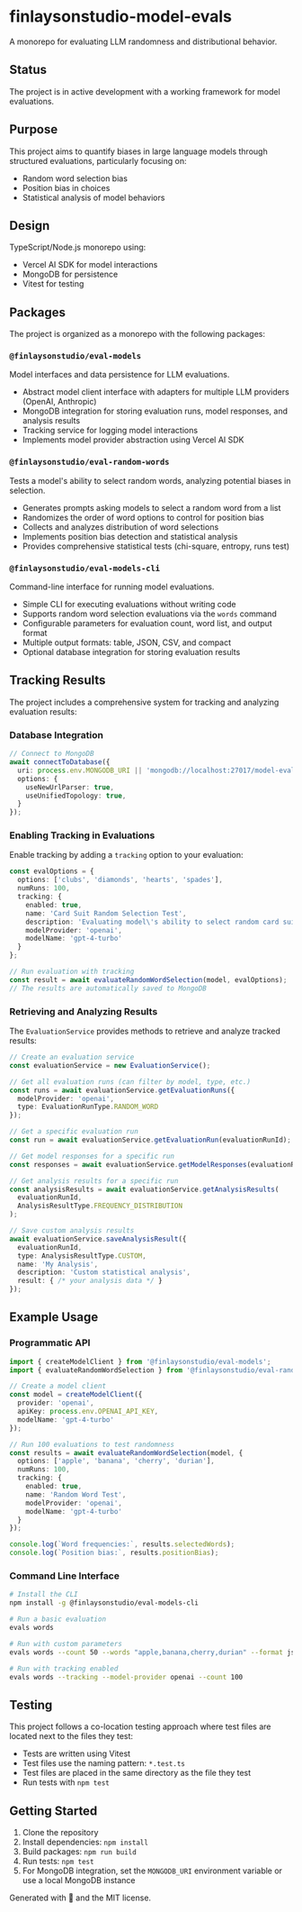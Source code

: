 # finlaysonstudio-model-evals

A monorepo for evaluating LLM randomness and distributional behavior.

## Status

The project is in active development with a working framework for model evaluations.

## Purpose

This project aims to quantify biases in large language models through structured evaluations, particularly focusing on:

- Random word selection bias
- Position bias in choices
- Statistical analysis of model behaviors

## Design

TypeScript/Node.js monorepo using:
- Vercel AI SDK for model interactions
- MongoDB for persistence
- Vitest for testing

## Packages

The project is organized as a monorepo with the following packages:

### `@finlaysonstudio/eval-models`

Model interfaces and data persistence for LLM evaluations.

- Abstract model client interface with adapters for multiple LLM providers (OpenAI, Anthropic)
- MongoDB integration for storing evaluation runs, model responses, and analysis results
- Tracking service for logging model interactions
- Implements model provider abstraction using Vercel AI SDK

### `@finlaysonstudio/eval-random-words`

Tests a model's ability to select random words, analyzing potential biases in selection.

- Generates prompts asking models to select a random word from a list
- Randomizes the order of word options to control for position bias
- Collects and analyzes distribution of word selections
- Implements position bias detection and statistical analysis
- Provides comprehensive statistical tests (chi-square, entropy, runs test)

### `@finlaysonstudio/eval-models-cli`

Command-line interface for running model evaluations.

- Simple CLI for executing evaluations without writing code
- Supports random word selection evaluations via the `words` command
- Configurable parameters for evaluation count, word list, and output format
- Multiple output formats: table, JSON, CSV, and compact
- Optional database integration for storing evaluation results

## Tracking Results

The project includes a comprehensive system for tracking and analyzing evaluation results:

### Database Integration

```typescript
// Connect to MongoDB
await connectToDatabase({
  uri: process.env.MONGODB_URI || 'mongodb://localhost:27017/model-evals',
  options: {
    useNewUrlParser: true,
    useUnifiedTopology: true,
  }
});
```

### Enabling Tracking in Evaluations

Enable tracking by adding a `tracking` option to your evaluation:

```typescript
const evalOptions = {
  options: ['clubs', 'diamonds', 'hearts', 'spades'],
  numRuns: 100,
  tracking: {
    enabled: true,
    name: 'Card Suit Random Selection Test',
    description: 'Evaluating model\'s ability to select random card suits',
    modelProvider: 'openai',
    modelName: 'gpt-4-turbo'
  }
};

// Run evaluation with tracking
const result = await evaluateRandomWordSelection(model, evalOptions);
// The results are automatically saved to MongoDB
```

### Retrieving and Analyzing Results

The `EvaluationService` provides methods to retrieve and analyze tracked results:

```typescript
// Create an evaluation service
const evaluationService = new EvaluationService();

// Get all evaluation runs (can filter by model, type, etc.)
const runs = await evaluationService.getEvaluationRuns({
  modelProvider: 'openai',
  type: EvaluationRunType.RANDOM_WORD
});

// Get a specific evaluation run
const run = await evaluationService.getEvaluationRun(evaluationRunId);

// Get model responses for a specific run
const responses = await evaluationService.getModelResponses(evaluationRunId);

// Get analysis results for a specific run
const analysisResults = await evaluationService.getAnalysisResults(
  evaluationRunId,
  AnalysisResultType.FREQUENCY_DISTRIBUTION
);

// Save custom analysis results
await evaluationService.saveAnalysisResult({
  evaluationRunId,
  type: AnalysisResultType.CUSTOM,
  name: 'My Analysis',
  description: 'Custom statistical analysis',
  result: { /* your analysis data */ }
});
```

## Example Usage

### Programmatic API

```typescript
import { createModelClient } from '@finlaysonstudio/eval-models';
import { evaluateRandomWordSelection } from '@finlaysonstudio/eval-random-words';

// Create a model client
const model = createModelClient({
  provider: 'openai',
  apiKey: process.env.OPENAI_API_KEY,
  modelName: 'gpt-4-turbo'
});

// Run 100 evaluations to test randomness
const results = await evaluateRandomWordSelection(model, {
  options: ['apple', 'banana', 'cherry', 'durian'],
  numRuns: 100,
  tracking: {
    enabled: true,
    name: 'Random Word Test',
    modelProvider: 'openai',
    modelName: 'gpt-4-turbo'
  }
});

console.log(`Word frequencies:`, results.selectedWords);
console.log(`Position bias:`, results.positionBias);
```

### Command Line Interface

```bash
# Install the CLI
npm install -g @finlaysonstudio/eval-models-cli

# Run a basic evaluation
evals words

# Run with custom parameters
evals words --count 50 --words "apple,banana,cherry,durian" --format json

# Run with tracking enabled
evals words --tracking --model-provider openai --count 100
```

## Testing

This project follows a co-location testing approach where test files are located next to the files they test:

- Tests are written using Vitest
- Test files use the naming pattern: `*.test.ts`
- Test files are placed in the same directory as the file they test
- Run tests with `npm test`

## Getting Started

1. Clone the repository
2. Install dependencies: `npm install`
3. Build packages: `npm run build`
4. Run tests: `npm test`
5. For MongoDB integration, set the `MONGODB_URI` environment variable or use a local MongoDB instance

Generated with 🩶 and the MIT license.